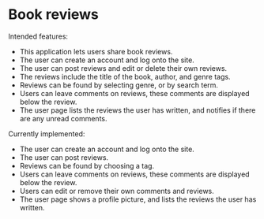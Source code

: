 # Book reviews
Intended features:
<ul>
<li>This application lets users share book reviews.</li>
<li>The user can create an account and log onto the site.</li>
<li>The user can post reviews and edit or delete their own reviews.</li>
<li>The reviews include the title of the book, author, and genre tags.</li>
<li>Reviews can be found by selecting genre, or by search term.</li>
<li>Users can leave comments on reviews, these comments are displayed below the review.</li>
<li>The user page lists the reviews the user has written, and notifies if there are any unread comments.</li>
</ul>

Currently implemented:
<ul>
<li>The user can create an account and log onto the site.</li>
<li>The user can post reviews.</li>
<li>Reviews can be found by choosing a tag.</li>
<li>Users can leave comments on reviews, these comments are displayed below the review.</li>
<li>Users can edit or remove their own comments and reviews.</li>
<li>The user page shows a profile picture, and lists the reviews the user has written.</li>
</ul>
